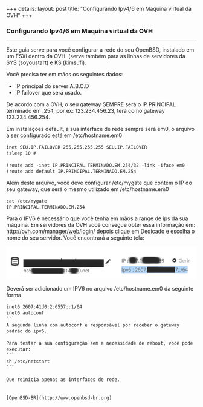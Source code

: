 +++
details:
    layout: post
    title: "Configurando Ipv4/6 em Maquina virtual da OVH"
+++

### Configurando Ipv4/6 em Maquina virtual da OVH

---

Este guia serve para você configurar a rede do seu OpenBSD, instalado em um ESXi dentro da OVH. (serve também para as linhas de servidores da SYS (soyoustart) e KS (kimsufi).

Você precisa ter em mãos os seguintes dados:

* IP principal do server A.B.C.D
* IP failover que será usado.

De acordo com a OVH, o seu gateway SEMPRE será o IP PRINCIPAL terminado em .254, por ex: 123.234.456.23, terá como gateway 123.234.456.254.

Em instalações default, a sua interface de rede sempre será em0, o arquivo a ser configurado está em /etc/hostname.em0

```
inet SEU.IP.FAILOVER 255.255.255.255 SEU.IP.FAILOVER
!sleep 10 #

!route add -inet IP.PRINCIPAL.TERMINADO.EM.254/32 -link -iface em0 
!route add default IP.PRINCIPAL.TERMINADO.EM.254
```

Além deste arquivo, você deve configurar /etc/mygate que contém o IP do seu gateway, que será o mesmo utilizado em /etc/hostname.em0

```
cat /etc/mygate
IP.PRINCIPAL.TERMINADO.EM.254
```

Para o IPV6 é necessário que você tenha em mãos a range de ips da sua máquina.
Em servidores da OVH você consegue obter essa informação em: 
http://ovh.com/manager/web/login/ depois clique em Dedicado e escolha o nome do seu servidor. 
Você encontrará a seguinte tela: 

![OVH](/img/ovh-ips.png)

Deverá ser adicionado um IPV6 no arquivo /etc/hostname.em0 da seguinte forma

````
inet6 2607:41d0:2:6557::1/64
inet6 autoconf
```
A segunda linha com autoconf é responsável por receber o gateway padrão do ipv6.

Para testar a sua configuração sem a necessidade de reboot, você pode executar:
```
sh /etc/netstart
```

Que reinicia apenas as interfaces de rede.


[OpenBSD-BR](http://www.openbsd-br.org)

